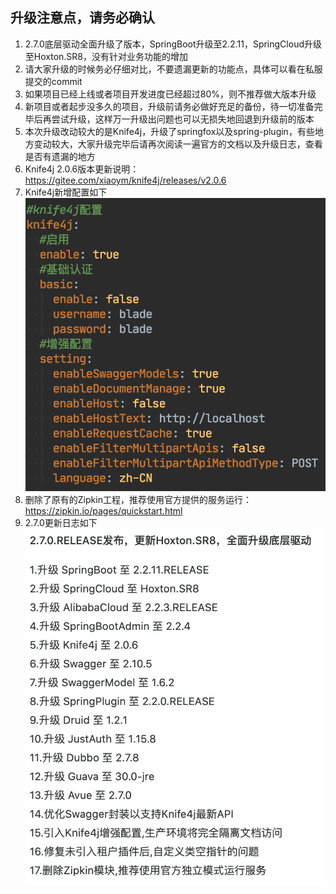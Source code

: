 ## 升级注意点，请务必确认
1. 2.7.0底层驱动全面升级了版本，SpringBoot升级至2.2.11，SpringCloud升级至Hoxton.SR8，没有针对业务功能的增加
2. 请大家升级的时候务必仔细对比，不要遗漏更新的功能点，具体可以看在私服提交的commit
3. 如果项目已经上线或者项目开发进度已经超过80%，则不推荐做大版本升级
4. 新项目或者起步没多久的项目，升级前请务必做好充足的备份，待一切准备完毕后再尝试升级，这样万一升级出问题也可以无损失地回退到升级前的版本
5. 本次升级改动较大的是Knife4j，升级了springfox以及spring-plugin，有些地方变动较大，大家升级完毕后请再次阅读一遍官方的文档以及升级日志，查看是否有遗漏的地方
6. Knife4j 2.0.6版本更新说明：https://gitee.com/xiaoym/knife4j/releases/v2.0.6
7. Knife4j新增配置如下
![](../images/screenshot_1604131598368.png)
8. 删除了原有的Zipkin工程，推荐使用官方提供的服务运行：https://zipkin.io/pages/quickstart.html
9. 2.7.0更新日志如下
![](../images/screenshot_1604130537518.png)
